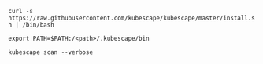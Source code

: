 ```curl -s https://raw.githubusercontent.com/kubescape/kubescape/master/install.sh | /bin/bash```

```export PATH=$PATH:/<path>/.kubescape/bin```

```kubescape scan --verbose```
